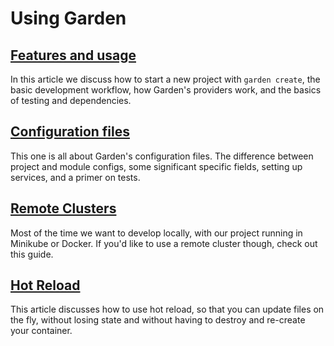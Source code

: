 # Using Garden

## [Features and usage](./features-and-usage.md)

In this article we discuss how to start a new project with `garden create`, the basic development workflow, how Garden's providers work, and the basics of testing and dependencies.

## [Configuration files](./configuration-files.md)

This one is all about Garden's configuration files. The difference between project and module configs, some significant specific fields, setting up services, and a primer on tests.

## [Remote Clusters](./remote-clusters.md)

Most of the time we want to develop locally, with our project running in Minikube or Docker. If you'd like to use a remote cluster though, check out this guide.

## [Hot Reload](./hot-reload.md)

This article discusses how to use hot reload, so that you can update files on the fly, without losing state and without having to destroy and re-create your container.